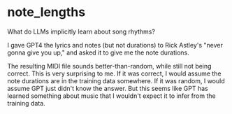 # note_lengths
What do LLMs implicitly learn about song rhythms?

I gave GPT4 the lyrics and notes (but not durations) to Rick Astley's "never gonna give you up," and asked it to give me the note durations.

The resulting MIDI file sounds better-than-random, while still not being correct. This is very surprising to me. If it was correct, I would assume the note durations are in the training data somewhere. If it was random, I would assume GPT just didn't know the answer. But this seems like GPT has learned something about music that I wouldn't expect it to infer from the training data.
